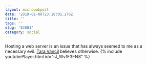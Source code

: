 ```yaml
---
layout: micropubpost
date: '2019-01-08T23:18:01.176Z'
title: ''
tags: ''
slug: '83881'
category: social
---
```

Hosting a web server is an issue that has always seemed to me as a necessary evil. [Tara Vancil](https://taravancil.com/) believes otherwise. {% include youtubePlayer.html id="rJ_WvfF3FN8" %}
